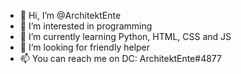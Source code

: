 - 👋 Hi, I’m @ArchitektEnte
- 👀 I’m interested in programming 
- 🌱 I’m currently learning Python, HTML, CSS and JS
- 📖 I‘m looking for friendly helper
- 📫 You can reach me on DC: ArchitektEnte#4877

<!---
ArchitektEnte/ArchitektEnte is a ✨ special ✨ repository because its `README.md` (this file) appears on your GitHub profile.
You can click the Preview link to take a look at your changes.
--->
